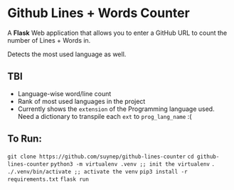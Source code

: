 # Github Lines + Words Counter

A **Flask** Web application that allows you to enter a GitHub URL to count the number of Lines + Words in. 

Detects the most used language as well.

## TBI
- Language-wise word/line count
- Rank of most used languages in the project
- Currently shows the `extension` of the Programming language used. Need a dictionary to transpile each `ext` to `prog_lang_name` :(


## To Run:
`git clone https://github.com/suynep/github-lines-counter`
`cd github-lines-counter`
`python3 -m virtualenv .venv ;; init the virtualenv`
`. ./.venv/bin/activate ;; activate the venv`
`pip3 install -r requirements.txt`
`flask run`